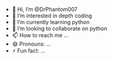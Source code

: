 - 👋 Hi, I’m @DrPhantom007
- 👀 I’m interested in depth coding 
- 🌱 I’m currently learning python 
- 💞️ I’m looking to collaborate on python 
- 📫 How to reach me ...
- 😄 Pronouns: ...
- ⚡ Fun fact: ...

<!---
DrPhantom007/DrPhantom007 is a ✨ special ✨ repository because its `README.md` (this file) appears on your GitHub profile.
You can click the Preview link to take a look at your changes.
--->
